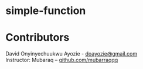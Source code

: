 # simple-function

# Contributors

David Onyinyechuukwu Ayozie - [doayozie@gmail.com](mailto:doayozie@gmail.com)  
Instructor: Mubaraq – [github.com/mubarraqqq](https://github.com/mubarraqqq)

